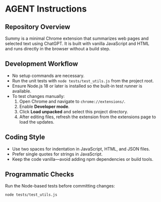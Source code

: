 # AGENT Instructions

## Repository Overview
Summy is a minimal Chrome extension that summarizes web pages and selected text using ChatGPT. It is built with vanilla JavaScript and HTML and runs directly in the browser without a build step.

## Development Workflow
- No setup commands are necessary.
- Run the unit tests with `node tests/test_utils.js` from the project root.
- Ensure Node.js 18 or later is installed so the built-in test runner is available.
- To test changes manually:
  1. Open Chrome and navigate to `chrome://extensions/`.
  2. Enable **Developer mode**.
  3. Click **Load unpacked** and select this project directory.
  4. After editing files, refresh the extension from the extensions page to load the updates.

## Coding Style
- Use two spaces for indentation in JavaScript, HTML, and JSON files.
- Prefer single quotes for strings in JavaScript.
- Keep the code vanilla—avoid adding npm dependencies or build tools.

## Programmatic Checks
Run the Node-based tests before committing changes:

```bash
node tests/test_utils.js
```
